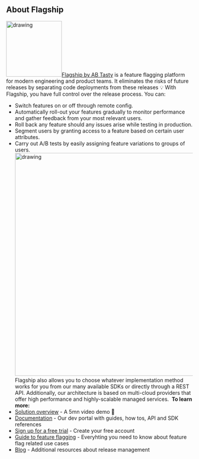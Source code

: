 ## About Flagship

​
<img src="https://www.flagship.io/wp-content/uploads/Flagship-horizontal-black-wake-AB.png" alt="drawing" width="150"/>
​
[Flagship by AB Tasty](https://www.flagship.io/) is a feature flagging platform for modern engineering and product teams. It eliminates the risks of future releases by separating code deployments from these releases :bulb: With Flagship, you have full control over the release process. You can:
​

-   Switch features on or off through remote config.
-   Automatically roll-out your features gradually to monitor performance and gather feedback from your most relevant users.
-   Roll back any feature should any issues arise while testing in production.
-   Segment users by granting access to a feature based on certain user attributes.
-   Carry out A/B tests by easily assigning feature variations to groups of users.
    ​
    <img src="https://www.flagship.io/wp-content/uploads/demo-setup.png" alt="drawing" width="600"/>
    ​
    Flagship also allows you to choose whatever implementation method works for you from our many available SDKs or directly through a REST API. Additionally, our architecture is based on multi-cloud providers that offer high performance and highly-scalable managed services.
    ​
    **To learn more:**
    ​
-   [Solution overview](https://www.flagship.io/#showvideo) - A 5mn video demo :movie_camera:
-   [Documentation](https://docs.developers.flagship.io/) - Our dev portal with guides, how tos, API and SDK references
-   [Sign up for a free trial](https://www.flagship.io/sign-up/) - Create your free account
-   [Guide to feature flagging](https://www.flagship.io/feature-flags/) - Everyhting you need to know about feature flag related use cases
-   [Blog](https://www.flagship.io/blog/) - Additional resources about release management
